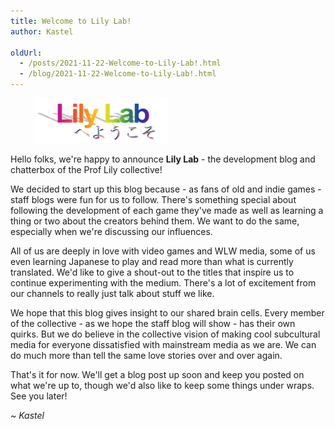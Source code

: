 ```yaml
---
title: Welcome to Lily Lab!
author: Kastel

oldUrl:
  - /posts/2021-11-22-Welcome-to-Lily-Lab!.html
  - /blog/2021-11-22-Welcome-to-Lily-Lab!.html
---
```


<figure class="image">
  <img src="/blog/img/1_img1.png" width="50%" alt="Welcome to Lily Lab.">
</figure>

Hello folks, we're happy to announce **Lily Lab** - the development blog and chatterbox of the Prof Lily collective!

We decided to start up this blog because - as fans of old and indie games - staff blogs were fun for us to follow. There's something special about following the development of each game they've made as well as learning a thing or two about the creators behind them. We want to do the same, especially when we're discussing our influences.

All of us are deeply in love with video games and WLW media, some of us even learning Japanese to play and read more than what is currently translated. We'd like to give a shout-out to the titles that inspire us to continue experimenting with the medium. There's a lot of excitement from our channels to really just talk about stuff we like.

We hope that this blog gives insight to our shared brain cells. Every member of the collective - as we hope the staff blog will show - has their own quirks. But we do believe in the collective vision of making cool subcultural media for everyone dissatisfied with mainstream media as we are. We can do much more than tell the same love stories over and over again.

That's it for now. We'll get a blog post up soon and keep you posted on what we're up to, though we'd also like to keep some things under wraps. See you later!

*~ Kastel*
